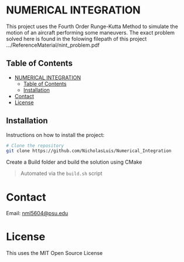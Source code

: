 # NUMERICAL INTEGRATION

This project uses the Fourth Order Runge-Kutta Method to simulate the motion of an aircraft performing some maneuvers.
The exact problem solved here is found in the folowing filepath of this project .../ReferenceMaterial/nint_problem.pdf

## Table of Contents

- [NUMERICAL INTEGRATION](#numerical-integration)
  - [Table of Contents](#table-of-contents)
  - [Installation](#installation)
- [Contact](#contact)
- [License](#license)

## Installation

Instructions on how to install the project:

```bash
# Clone the repository
git clone https://github.com/NicholasLuis/Numerical_Integration
```

Create a Build folder and build the solution using CMake
> Automated via the `build.sh` script

# Contact

Email: <nml5604@psu.edu>

# License

This uses the MIT Open Source License
